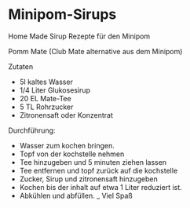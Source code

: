 Minipom-Sirups
==============

Home Made Sirup Rezepte für den Minipom

Pomm Mate (Club Mate alternative aus dem Minipom)

Zutaten
   * 5l kaltes Wasser
   * 1/4 Liter Glukosesirup
   * 20 EL Mate-Tee
   * 5 TL Rohrzucker
   * Zitronensaft oder Konzentrat

Durchführung:
   * Wasser zum kochen bringen.
   * Topf von der kochstelle nehmen
   * Tee hinzugeben und 5 minuten ziehen lassen
   * Tee entfernen und topf zurück auf die kochstelle
   * Zucker, Sirup und zitronensaft hinzugeben
   * Kochen bis der inhalt auf etwa 1 Liter reduziert ist.
   * Abkühlen und abfüllen.
  _ Viel Spaß

